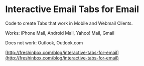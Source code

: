 # Interactive Email Tabs for Email

Code to create Tabs that work in Mobile and Webmail Clients.

Works: iPhone Mail, Android Mail, Yahoo! Mail, Gmail

Does not work: Outlook, Outlook.com

[http://freshinbox.com/blog/interactive-tabs-for-email](http://freshinbox.com/blog/interactive-tabs-for-email) 

